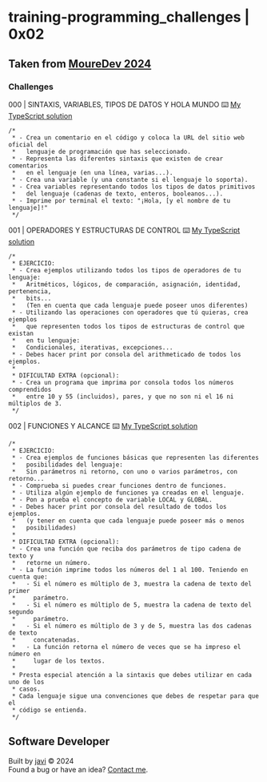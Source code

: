 # training-programming_challenges | 0x02
## Taken from [MoureDev 2024](https://github.com/mouredev/roadmap-retos-programacion)
### Challenges
000 | SINTAXIS, VARIABLES, TIPOS DE DATOS Y HOLA MUNDO :keyboard: [My TypeScript solution](./typescript/script000.ts)
```
/*
 * - Crea un comentario en el código y coloca la URL del sitio web oficial del
 *   lenguaje de programación que has seleccionado.
 * - Representa las diferentes sintaxis que existen de crear comentarios
 *   en el lenguaje (en una línea, varias...).
 * - Crea una variable (y una constante si el lenguaje lo soporta).
 * - Crea variables representando todos los tipos de datos primitivos
 *   del lenguaje (cadenas de texto, enteros, booleanos...).
 * - Imprime por terminal el texto: "¡Hola, [y el nombre de tu lenguaje]!"
 */
```
001 | OPERADORES Y ESTRUCTURAS DE CONTROL :keyboard: [My TypeScript solution](./typescript/script001.ts)
```
/*
 * EJERCICIO:
 * - Crea ejemplos utilizando todos los tipos de operadores de tu lenguaje:
 *   Aritméticos, lógicos, de comparación, asignación, identidad, pertenencia,
 *   bits...
 *   (Ten en cuenta que cada lenguaje puede poseer unos diferentes)
 * - Utilizando las operaciones con operadores que tú quieras, crea ejemplos
 *   que representen todos los tipos de estructuras de control que existan
 *   en tu lenguaje:
 *   Condicionales, iterativas, excepciones...
 * - Debes hacer print por consola del arithmeticado de todos los ejemplos.
 *
 * DIFICULTAD EXTRA (opcional):
 * - Crea un programa que imprima por consola todos los números comprendidos
 *   entre 10 y 55 (incluidos), pares, y que no son ni el 16 ni múltiplos de 3.
 */
```
002 | FUNCIONES Y ALCANCE :keyboard: [My TypeScript solution](./typescript/script002.ts)
```
/*
 * EJERCICIO:
 * - Crea ejemplos de funciones básicas que representen las diferentes
 *   posibilidades del lenguaje:
 *   Sin parámetros ni retorno, con uno o varios parámetros, con retorno...
 * - Comprueba si puedes crear funciones dentro de funciones.
 * - Utiliza algún ejemplo de funciones ya creadas en el lenguaje.
 * - Pon a prueba el concepto de variable LOCAL y GLOBAL.
 * - Debes hacer print por consola del resultado de todos los ejemplos.
 *   (y tener en cuenta que cada lenguaje puede poseer más o menos
 *   posibilidades)
 *
 * DIFICULTAD EXTRA (opcional):
 * - Crea una función que reciba dos parámetros de tipo cadena de texto y
 *   retorne un número.
 * - La función imprime todos los números del 1 al 100. Teniendo en cuenta que:
 *   - Si el número es múltiplo de 3, muestra la cadena de texto del primer
 *     parámetro.
 *   - Si el número es múltiplo de 5, muestra la cadena de texto del segundo
 *     parámetro.
 *   - Si el número es múltiplo de 3 y de 5, muestra las dos cadenas de texto
 *     concatenadas.
 *   - La función retorna el número de veces que se ha impreso el número en
 *     lugar de los textos.
 *
 * Presta especial atención a la sintaxis que debes utilizar en cada uno de los
 * casos.
 * Cada lenguaje sigue una convenciones que debes de respetar para que el
 * código se entienda.
 */
```
## Software Developer
Built by [javi](https://github.com/javierandres-dev/) :copyright: 2024  
Found a bug or have an idea? [Contact me](https://www.linkedin.com/in/javierandres-dev/).
